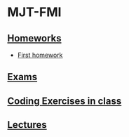 # MJT-FMI

## [Homeworks](https://github.com/Echolz/MJT-FMI/tree/master/2.Homeworks "All homeworks")

* [First homework](https://github.com/Echolz/MJT-FMI/tree/master/2.Homeworks/1.First/src)

## [Exams](https://github.com/Echolz/MJT-FMI/tree/master/4.Exams "All exams")

## [Coding Exercises in class](https://github.com/Echolz/MJT-FMI/tree/master/3.Exercises "All excercises")

## [Lectures](https://github.com/Echolz/MJT-FMI/tree/master/1.Lectures "All lectures")